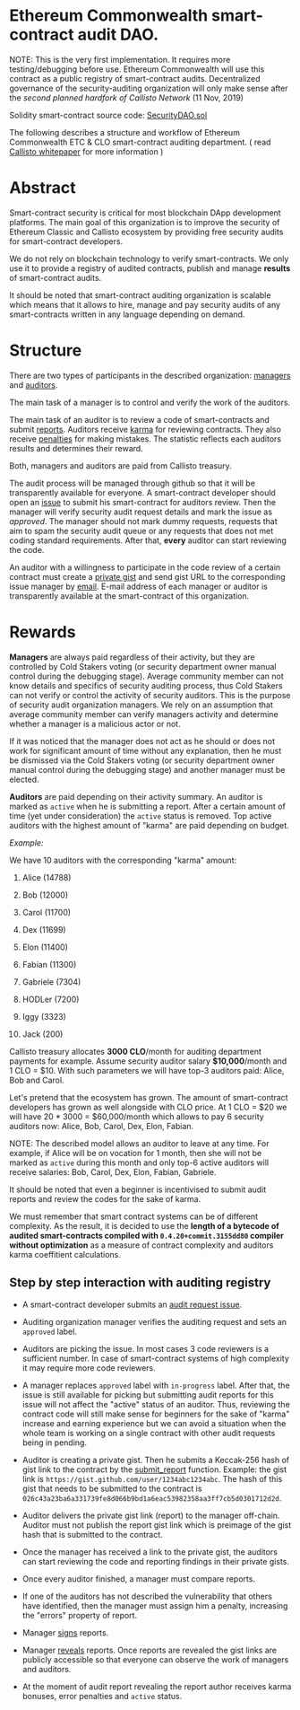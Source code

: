 # Ethereum Commonwealth smart-contract audit DAO.

NOTE: This is the very first implementation. It requires more testing/debugging before use. Ethereum Commonwealth will use this contract as a public registry of smart-contract audits. Decentralized governance of the security-auditing organization will only make sense after the *second planned hardfork of Callisto Network* (11 Nov, 2019)

Solidity smart-contract source code: [SecurityDAO.sol](https://github.com/Dexaran/Security-DAO/blob/master/SecurityDAO.sol)

The following describes a structure and workflow of Ethereum Commonwealth ETC & CLO smart-contract auditing department. ( read [Callisto whitepaper](https://drive.google.com/file/d/16sW_0YajCedBdLvr9jmgJqE9L-SzuYKq/view) for more information )

# Abstract

Smart-contract security is critical for most blockchain DApp development platforms. The main goal of this organization is to improve the security of Ethereum Classic and Callisto ecosystem by providing free security audits for smart-contract developers.

We do not rely on blockchain technology to verify smart-contracts. We only use it to provide a registry of audited contracts, publish and manage **results** of smart-contract audits.

It should be noted that smart-contract auditing organization is scalable which means that it allows to hire, manage and pay security audits of any smart-contracts written in any language depending on demand.

# Structure

There are two types of participants in the described organization: [managers](https://github.com/Dexaran/Security-DAO/blob/master/SecurityDAO.sol#L17) and [auditors](https://github.com/Dexaran/Security-DAO/blob/master/SecurityDAO.sol#L11-L18).

The main task of a manager is to control and verify the work of the auditors.

The main task of an auditor is to review a code of smart-contracts and submit [reports](https://github.com/Dexaran/Security-DAO/blob/master/SecurityDAO.sol#L29-L40). Auditors receive [karma](https://github.com/Dexaran/Security-DAO/blob/master/SecurityDAO.sol#L15) for reviewing contracts. They also receive [penalties](https://github.com/Dexaran/Security-DAO/blob/master/SecurityDAO.sol#L16) for making mistakes. The statistic reflects each auditors results and determines their reward.

Both, managers and auditors are paid from Callisto treasury.

The audit process will be managed through github so that it will be transparently available for everyone. A smart-contract developer should open an [issue](https://github.com/Dexaran/Security-DAO/issues) to submit his smart-contract for auditors review. Then the manager will verify security audit request details and mark the issue as *approved*. The manager should not mark dummy requests, requests that aim to spam the security audit queue or any requests that does not met coding standard requirements. After that, **every** auditor can start reviewing the code. 

An auditor with a willingness to participate in the code review of a certain contract must create a [private gist](https://gist.github.com/) and send gist URL to the corresponding issue manager by [email](https://github.com/Dexaran/Security-DAO/blob/master/SecurityDAO.sol#L14). E-mail address of each manager or auditor is transparently available at the smart-contract of this organization.

# Rewards

**Managers** are always paid regardless of their activity, but they are controlled by Cold Stakers voting (or security department owner manual control during the debugging stage). Average community member can not know details and specifics of security auditing process, thus Cold Stakers can not verify or control the activity of security auditors. This is the purpose of security audit organization managers. We rely on an assumption that average community member can verify managers activity and determine whether a manager is a malicious actor or not. 

If it was noticed that the manager does not act as he should or does not work for significant amount of time without any explanation, then he must be dismissed via the Cold Stakers voting (or security department owner manual control during the debugging stage) and another manager must be elected.

**Auditors** are paid depending on their activity summary. An auditor is marked as `active` when he is submitting a report. After a certain amount of time (yet under consideration) the `active` status is removed. Top active auditors with the highest amount of "karma" are paid depending on budget.

*Example:*

We have 10 auditors with the corresponding "karma" amount:

1. Alice (14788)

2. Bob (12000)

3. Carol (11700)

4. Dex (11699)

5. Elon (11400)

6. Fabian (11300)

7. Gabriele (7304)

8. HODLer (7200)

9. Iggy (3323)

10. Jack (200)

Callisto treasury allocates **3000 CLO**/month for auditing department payments for example. Assume security auditor salary **$10,000**/month and 1 CLO = $10. With such parameters we will have top-3 auditors paid: Alice, Bob and Carol.

Let's pretend that the ecosystem has grown. The amount of smart-contract developers has grown as well alongside with CLO price. At 1 CLO = $20 we will have 20 * 3000 = $60,000/month which allows to pay 6 security auditors now: Alice, Bob, Carol, Dex, Elon, Fabian.

NOTE: The described model allows an auditor to leave at any time. For example, if Alice will be on vocation for 1 month, then she will not be marked as `active` during this month and only top-6 active auditors will receive salaries: Bob, Carol, Dex, Elon, Fabian, Gabriele.

It should be noted that even a beginner is incentivised to submit audit reports and review the codes for the sake of karma.

We must remember that smart contract systems can be of different complexity. As the result, it is decided to use the **length of a bytecode of audited smart-contracts compiled with `0.4.20+commit.3155dd80` compiler without optimization** as a measure of contract complexity and auditors karma coeffitient calculations.

## Step by step interaction with auditing registry

- A smart-contract developer submits an [audit request issue](https://github.com/Dexaran/Security-DAO-registry/issues).

- Auditing organization manager verifies the auditing request and sets an `approved` label.

- Auditors are picking the issue. In most cases 3 code reviewers is a sufficient number. In case of smart-contract systems of high complexity it may require more code reviewers.

- A manager replaces `approved` label with `in-progress` label. After that, the issue is still available for picking but submitting audit reports for this issue will not affect the "active" status of an auditor. Thus, reviewing the contract code will still make sense for beginners for the sake of "karma" increase and earning experience but we can avoid a situation when the whole team is working on a single contract with other audit requests being in pending.

- Auditor is creating a private gist. Then he submits a Keccak-256 hash of gist link to the contract by the [submit_report](https://github.com/Dexaran/Security-DAO-registry/blob/master/SecurityDAO.sol#L106) function. Example: the gist link is `https://gist.github.com/user/1234abc1234abc`. The hash of this gist that needs to be submitted to the contract is `026c43a23ba6a331739fe8d066b9bd1a6eac53982358aa3ff7cb5d0301712d2d`.

- Auditor delivers the private gist link (report) to the manager off-chain. Auditor must not publish the report gist link which is preimage of the gist hash that is submitted to the contract.

- Once the manager has received a link to the private gist, the auditors can start reviewing the code and reporting findings in their private gists.

- Once every auditor finished, a manager must compare reports.

- If one of the auditors has not described the vulnerability that others have identified, then the manager must assign him a penalty, increasing the "errors" property of report.

- Manager [signs](https://github.com/Dexaran/Security-DAO-registry/blob/master/SecurityDAO.sol#L117) reports.

- Manager [reveals](https://github.com/Dexaran/Security-DAO-registry/blob/master/SecurityDAO.sol#L128) reports. Once reports are revealed the gist links are publicly accessible so that everyone can observe the work of managers and auditors.

- At the moment of audit report revealing the report author receives karma bonuses, error penalties and `active` status.
